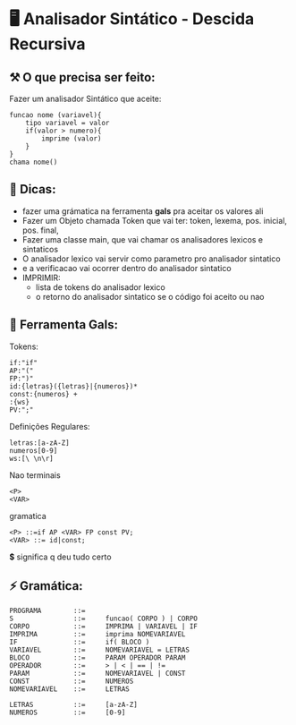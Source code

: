 # 🖥️ Analisador Sintático - Descida Recursiva

## ⚒️ O que precisa ser feito:
Fazer um analisador Sintático que aceite:

    funcao nome (variavel){
        tipo variavel = valor
        if(valor > numero){
            imprime (valor)
        }
    }
    chama nome()


## 📌 Dicas:

* fazer uma grámatica na ferramenta **gals** pra aceitar os valores ali
* Fazer um Objeto chamada Token que vai ter: token, lexema, pos. inicial, pos. final,
* Fazer uma classe main, que vai chamar os analisadores lexicos e sintaticos
* O analisador lexico vai servir como parametro pro analisador sintatico
* e a verificacao vai ocorrer dentro do analisador sintatico
* IMPRIMIR:
    * lista de tokens do analisador lexico
    * o retorno do analisador sintatico se o código foi aceito ou nao


## 🔧 Ferramenta Gals:
Tokens:

    if:"if"
    AP:"("
    FP:")"
    id:{letras}({letras}|{numeros})*
    const:{numeros} +
    :{ws}
    PV:";"

Definições Regulares:

    letras:[a-zA-Z]
    numeros[0-9]
    ws:[\ \n\r]

Nao terminais

    <P>
    <VAR>


gramatica

    <P> ::=if AP <VAR> FP const PV;
    <VAR> ::= id|const;

**$** significa q deu tudo certo

## ⚡ Gramática:

    PROGRAMA        ::=
    S               ::=     funcao( CORPO ) | CORPO
    CORPO           ::=     IMPRIMA | VARIAVEL | IF
    IMPRIMA         ::=     imprima NOMEVARIAVEL
    IF              ::=     if( BLOCO )
    VARIAVEL        ::=     NOMEVARIAVEL = LETRAS
    BLOCO           ::=     PARAM OPERADOR PARAM
    OPERADOR        ::=     > | < | == | !=
    PARAM           ::=     NOMEVARIAVEL | CONST
    CONST           ::=     NUMEROS
    NOMEVARIAVEL    ::=     LETRAS

    LETRAS          ::=     [a-zA-Z]
    NUMEROS         ::=     [0-9]
